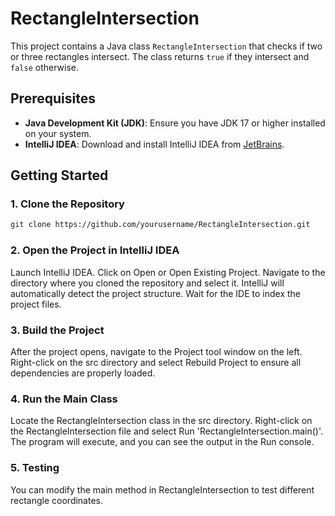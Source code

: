 # RectangleIntersection

This project contains a Java class `RectangleIntersection` that checks if two or three rectangles intersect. The class returns `true` if they intersect and `false` otherwise.

## Prerequisites

- **Java Development Kit (JDK)**: Ensure you have JDK 17 or higher installed on your system.
- **IntelliJ IDEA**: Download and install IntelliJ IDEA from [JetBrains](https://www.jetbrains.com/idea/).

## Getting Started

### 1. Clone the Repository

```bash
git clone https://github.com/yourusername/RectangleIntersection.git
```

### 2. Open the Project in IntelliJ IDEA
Launch IntelliJ IDEA.
Click on Open or Open Existing Project.
Navigate to the directory where you cloned the repository and select it.
IntelliJ will automatically detect the project structure. Wait for the IDE to index the project files.

### 3. Build the Project
After the project opens, navigate to the Project tool window on the left.
Right-click on the src directory and select Rebuild Project to ensure all dependencies are properly loaded.

### 4. Run the Main Class
Locate the RectangleIntersection class in the src directory.
Right-click on the RectangleIntersection file and select Run 'RectangleIntersection.main()'.
The program will execute, and you can see the output in the Run console.

### 5. Testing
You can modify the main method in RectangleIntersection to test different rectangle coordinates.
